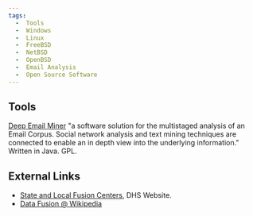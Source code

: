 ```yaml
---
tags:
  -  Tools
  -  Windows
  -  Linux
  -  FreeBSD
  -  NetBSD
  -  OpenBSD
  -  Email Analysis
  -  Open Source Software
---
```

## Tools

[Deep Email Miner](http://deepemailminer.sourceforge.net/)
"a software solution for the multistaged analysis of an Email Corpus.
Social network analysis and text mining techniques are connected to
enable an in depth view into the underlying information." Written in
Java. GPL.

## External Links

- [State and Local Fusion
  Centers](http://www.dhs.gov/xinfoshare/programs/gc_1156877184684.shtm),
  DHS Website.
- [Data Fusion @ Wikipedia](http://en.wikipedia.org/wiki/Data_fusion)